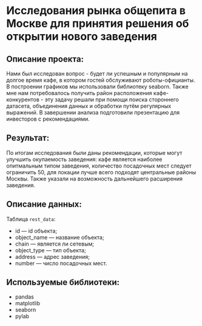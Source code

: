 # Исследования рынка общепита в Москве для принятия решения об открытии нового заведения
## Описание проекта:
Нами был исследован вопрос - будет ли успешным и популярным на долгое время кафе, в котором гостей обслуживают роботы-официанты. В построении графиков мы использовали библиотеку seaborn. Также мне нам потребовалось получить район расположения кафе-конкурентов - эту задачу решали при помощи поиска стороннего датасета, объединения данных и обработки путём регулярных выражений. В завершении анализа подготовили презентацию для инвесторов с рекомендациями.
## Результат:
По итогам исследования были даны рекомендации, которые могут улучшить окупаемость заведения: кафе является наиболее опитмальным типом заведения, количество посадочных мест следует ограничить 50, для локации лучше всего подходят центральные районы Москвы. Также указали на возможность дальнейшего расширения заведения.
## Описание данных:
Таблица `rest_data`:
- id — id объекта;
- object_name — название объекта;
- chain — является ли сетевым;
- object_type — тип объекта;
- address — адрес заведения;
- number — число посадочных мест.
## Используемые библиотеки:
- pandas
- matplotlib
- seaborn
- pylab
